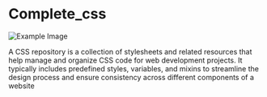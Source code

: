 # Complete_css
![Example Image](https://www.w3docs.com/uploads/media/default/0001/05/6d07a36ebe6d55273b39440f2391f1d7e6d4092a.png)

A CSS repository is a collection of stylesheets and related resources that help manage and organize CSS code for web development projects.
It typically includes predefined styles, variables, 
and mixins to streamline the design process and ensure consistency across different components of a website
